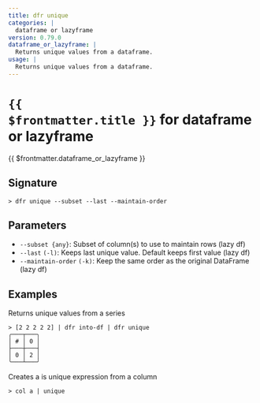 ```yaml
---
title: dfr unique
categories: |
  dataframe or lazyframe
version: 0.79.0
dataframe_or_lazyframe: |
  Returns unique values from a dataframe.
usage: |
  Returns unique values from a dataframe.
---
```


# <code>{{ $frontmatter.title }}</code> for dataframe or lazyframe

<div class='command-title'>{{ $frontmatter.dataframe_or_lazyframe }}</div>

## Signature

```> dfr unique --subset --last --maintain-order```

## Parameters

 -  `--subset {any}`: Subset of column(s) to use to maintain rows (lazy df)
 -  `--last` `(-l)`: Keeps last unique value. Default keeps first value (lazy df)
 -  `--maintain-order` `(-k)`: Keep the same order as the original DataFrame (lazy df)

## Examples

Returns unique values from a series
```shell
> [2 2 2 2 2] | dfr into-df | dfr unique
╭───┬───╮
│ # │ 0 │
├───┼───┤
│ 0 │ 2 │
╰───┴───╯

```

Creates a is unique expression from a column
```shell
> col a | unique

```
